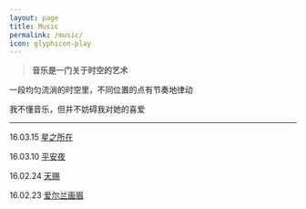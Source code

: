 ```yaml
---
layout: page
title: Music 
permalink: /music/
icon: glyphicon-play
---
```



> **音乐是一门关于时空的艺术**


一段均匀流淌的时空里，不同位置的点有节奏地律动


我不懂音乐，但并不妨碍我对她的喜爱

---


16.03.15 [星之所在](http://kg.qq.com/share.html?s=99nQ2J2oNpn0)

16.03.10 [平安夜](http://kg.qq.com/share.html?s=w135fXt3wXuk)

16.02.24 [天赐](http://kg.qq.com/share.html?s=1gyl3WWrgfUs)

16.02.23 [爱尔兰画眉](http://kg.qq.com/share.html?s=FgSTtxtDkXkl)

